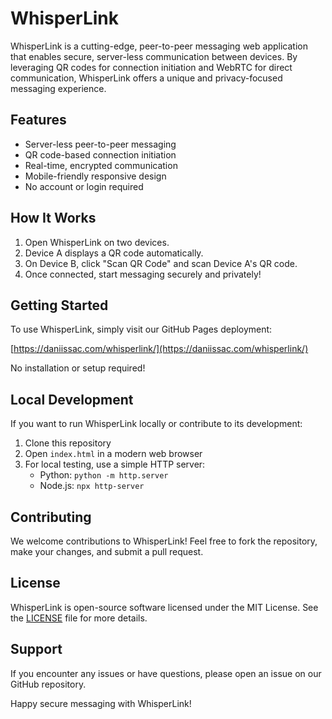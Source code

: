 # WhisperLink

WhisperLink is a cutting-edge, peer-to-peer messaging web application that enables secure, server-less communication between devices. By leveraging QR codes for connection initiation and WebRTC for direct communication, WhisperLink offers a unique and privacy-focused messaging experience.

## Features

- Server-less peer-to-peer messaging
- QR code-based connection initiation
- Real-time, encrypted communication
- Mobile-friendly responsive design
- No account or login required

## How It Works

1. Open WhisperLink on two devices.
2. Device A displays a QR code automatically.
3. On Device B, click "Scan QR Code" and scan Device A's QR code.
4. Once connected, start messaging securely and privately!

## Getting Started

To use WhisperLink, simply visit our GitHub Pages deployment:

[https://daniissac.com/whisperlink/](https://daniissac.com/whisperlink/)

No installation or setup required!

## Local Development

If you want to run WhisperLink locally or contribute to its development:

1. Clone this repository
2. Open `index.html` in a modern web browser
3. For local testing, use a simple HTTP server:
   - Python: `python -m http.server`
   - Node.js: `npx http-server`

## Contributing

We welcome contributions to WhisperLink! Feel free to fork the repository, make your changes, and submit a pull request.

## License

WhisperLink is open-source software licensed under the MIT License. See the [LICENSE](LICENSE) file for more details.

## Support

If you encounter any issues or have questions, please open an issue on our GitHub repository.

Happy secure messaging with WhisperLink!
